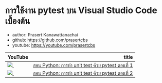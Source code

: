 # การใช้งาน pytest บน Visual Studio Code เบื้องต้น
* author: Prasert Kanawattanachai
* github: https://github.com/prasertcbs
* youtube: https://youtube.com/prasertcbs

<table border="0" class="dataframe">
  <thead>
    <tr style="text-align: right;">
      <th>YouTube</th>
      <th>title</th>
    </tr>
  </thead>
  <tbody>
    <tr>
      <td><a href=https://youtu.be/7UqAUV905Ko><img src=https://i.ytimg.com/vi/7UqAUV905Ko/mqdefault.jpg />&nbsp;</a></td>
      <td><a href="https://youtu.be/7UqAUV905Ko">สอน Python: การทำ unit test ด้วย pytest ตอนที่ 1</a></td>
    </tr>
    <tr>
      <td><a href=https://youtu.be/cNMqfNnZMKQ><img src=https://i.ytimg.com/vi/cNMqfNnZMKQ/mqdefault.jpg />&nbsp;</a></td>
      <td><a href="https://youtu.be/cNMqfNnZMKQ">สอน Python: การทำ unit test ด้วย pytest ตอนที่ 2</a></td>
    </tr>
  </tbody>
</table>
